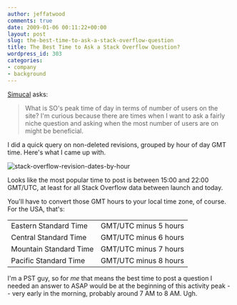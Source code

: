 ```yaml
---
author: jeffatwood
comments: true
date: 2009-01-06 00:11:22+00:00
layout: post
slug: the-best-time-to-ask-a-stack-overflow-question
title: The Best Time to Ask a Stack Overflow Question?
wordpress_id: 303
categories:
- company
- background
---
```



[Simucal](http://stackoverflow.com/users/2635/simucal) asks:





<blockquote>
What is SO's peak time of day in terms of number of users on the site?  I'm curious because there are times when I want to ask a fairly niche question and asking when the most number of users are on might be beneficial.
</blockquote>





I did a quick query on non-deleted revisions, grouped by hour of day GMT time. Here's what I came up with.



![stack-overflow-revision-dates-by-hour](/blog/images/wordpress/stack-overflow-revision-dates-by-hour.png)



Looks like the most popular time to post is between 15:00 and 22:00 GMT/UTC, at least for all Stack Overflow data between launch and today.



You'll have to convert those GMT hours to your local time zone, of course. For the USA, that's:



<table width="400" >
<tr >
<td >Eastern Standard Time
<td >GMT/UTC minus 5 hours</tr>
<tr >
<td >Central Standard Time
<td >GMT/UTC minus 6 hours</tr>
<tr >
<td >Mountain Standard Time
<td >GMT/UTC minus 7 hours</tr>
<tr >
<td >Pacific Standard Time
<td >GMT/UTC minus 8 hours</tr>
</table>



I'm a PST guy, so for _me_ that means the best time to post a question I needed an answer to ASAP would be at the beginning of this activity peak -- very early in the morning, probably around 7 AM to 8 AM. Ugh.

